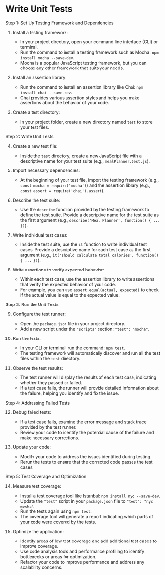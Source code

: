 # Write Unit Tests

Step 1: Set Up Testing Framework and Dependencies

1. Install a testing framework:
   - In your project directory, open your command line interface (CLI) or terminal.
   - Run the command to install a testing framework such as Mocha: `npm install mocha --save-dev`.
   - Mocha is a popular JavaScript testing framework, but you can choose any other framework that suits your needs.

2. Install an assertion library:
   - Run the command to install an assertion library like Chai: `npm install chai --save-dev`.
   - Chai provides various assertion styles and helps you make assertions about the behavior of your code.

3. Create a test directory:
   - In your project folder, create a new directory named `test` to store your test files.

Step 2: Write Unit Tests

4. Create a new test file:
   - Inside the `test` directory, create a new JavaScript file with a descriptive name for your test suite (e.g., `mealPlanner.test.js`).

5. Import necessary dependencies:
   - At the beginning of your test file, import the testing framework (e.g., `const mocha = require('mocha')`) and the assertion library (e.g., `const assert = require('chai').assert`).

6. Describe the test suite:
   - Use the `describe` function provided by the testing framework to define the test suite. Provide a descriptive name for the test suite as the first argument (e.g., `describe('Meal Planner', function() { ... })`).

7. Write individual test cases:
   - Inside the test suite, use the `it` function to write individual test cases. Provide a descriptive name for each test case as the first argument (e.g., `it('should calculate total calories', function() { ... })`).

8. Write assertions to verify expected behavior:
   - Within each test case, use the assertion library to write assertions that verify the expected behavior of your code.
   - For example, you can use `assert.equal(actual, expected)` to check if the actual value is equal to the expected value.

Step 3: Run the Unit Tests

9. Configure the test runner:
   - Open the `package.json` file in your project directory.
   - Add a new script under the `"scripts"` section: `"test": "mocha"`.

10. Run the tests:
    - In your CLI or terminal, run the command: `npm test`.
    - The testing framework will automatically discover and run all the test files within the `test` directory.

11. Observe the test results:
    - The test runner will display the results of each test case, indicating whether they passed or failed.
    - If a test case fails, the runner will provide detailed information about the failure, helping you identify and fix the issue.

Step 4: Addressing Failed Tests

12. Debug failed tests:
    - If a test case fails, examine the error message and stack trace provided by the test runner.
    - Review your code to identify the potential cause of the failure and make necessary corrections.

13. Update your code:
    - Modify your code to address the issues identified during testing.
    - Rerun the tests to ensure that the corrected code passes the test cases.

Step 5: Test Coverage and Optimization

14. Measure test coverage:
    - Install a test coverage tool like Istanbul: `npm install nyc --save-dev`.
    - Update the `"test"` script in your `package.json` file to `"test": "nyc mocha"`.
    - Run the tests again using `npm test`.
    - The coverage tool will generate a report indicating which parts of your code were covered by the tests.

15. Optimize the application:
    - Identify areas of low test coverage and add additional test cases to improve coverage.
    - Use code analysis tools and performance profiling to identify bottlenecks or areas for optimization.
    - Refactor your code to improve performance and address any scalability concerns.

